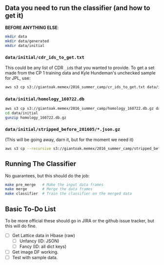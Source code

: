 ## Data you need to run the classifier (and how to get it)

**BEFORE ANYTHING ELSE**:
```bash
mkdir data
mkdir data/generated
mkdir data/initial
```

### `data/initial/cdr_ids_to_get.txt`
This could be any list of CDR `_id`s that you wanted to provide. To get a set made from the CP 1 training data and Kyle Hundeman's unchecked sample for JPL, use:
```bash
aws s3 cp s3://giantoak.memex/2016_summer_camp/cr_ids_to_get.txt data/initial
```

### `data/initial/homology_160722.db`
```bash
aws s3 cp s3://giantoak.memex/2016_summer_camp/homology_160722.db.gz data/initial
cd data/initial
gunzip homology_160722.db.gz
```

### `data/initial/stripped_before_201605/*.json.gz`
(This will be going away, darn it, but for the moment we need it)
```bash
aws s3 cp --recursive s3://giantoak.memex/2016_summer_camp/stripped_before_201605/ data/initial
```

## Running The Classifier
No guarantees, but this should do the job:
```bash
make pre_merge   # Make the input data frames
make merge       # Merge the data frames
make classifier  # Train the classifier on the merged data
```

## Basic To-Do List
To be more official these should go in JIRA or the github issue tracker, but this will do fine.
- [ ] Get Lattice data in Hbase (raw)
  - [ ] Unfancy (ID: JSON)
  - [ ] Fancy (ID: all dict keys)
- [ ] Get image DF working.
- [ ] Test with sample data.
